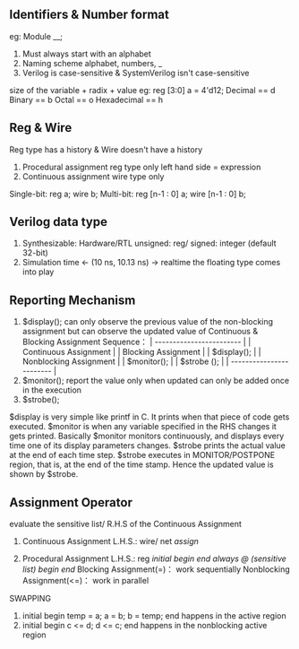 ## Identifiers & Number format
eg: Module __;
1) Must always start with an alphabet
2) Naming scheme
alphabet, numbers, _
3) Verilog is case-sensitive & SystemVerilog isn't case-sensitive

size of the variable + radix + value
eg: reg [3:0] a = 4'd12;
Decimal     == d
Binary      == b
Octal       == o
Hexadecimal == h

## Reg & Wire
Reg type has a history & Wire doesn't have a history
1) Procedural assignment
   reg type only
   left hand side = expression
3) Continuous assignment
   wire type only

Single-bit: reg a;             wire b;
Multi-bit:  reg [n-1 : 0] a;   wire [n-1 : 0] b;

## Verilog data type
1) Synthesizable: Hardware/RTL
unsigned: reg/ signed: integer (default 32-bit)
2) Simulation
time <- (10 ns, 10.13 ns) -> realtime
the floating type comes into play

## Reporting Mechanism 
1) $display();
can only observe the previous value of the non-blocking assignment
but can observe the updated value of Continuous & Blocking Assignment
Sequence：
| ------------------------ |
| Continuous    Assignment |
| Blocking      Assignment |
| $display();              |
| Nonblocking   Assignment |
| $monitor();              |
| $strobe ();              |
| ------------------------ |
2) $monitor();
report the value only when updated
can only be added once in the execution
3) $strobe();

$display is very simple like printf in C. It prints when that piece of code gets executed. 
$monitor is when any variable specified in the RHS changes it gets printed. Basically $monitor monitors continuously, and displays every time one of its display parameters changes.
$strobe prints the actual value at the end of each time step. $strobe executes in MONITOR/POSTPONE region, that is, at the end of the time stamp. Hence the updated value is shown by $strobe.

## Assignment Operator
evaluate the sensitive list/ R.H.S of the Continuous Assignment
1) Continuous Assignment
   L.H.S.: wire/ net
   *assign*
   
2) Procedural Assignment
   L.H.S.: reg
   *initial begin end*
   *always @ (sensitive list) begin end*
   Blocking Assignment(=)：
      work sequentially
   Nonblocking Assignment(<=)：
      work in parallel
   
SWAPPING
1) initial begin
   temp = a;
   a = b; 
   b = temp;
   end
   happens in the active region
3) initial begin
   c <= d;
   d <= c;
   end
   happens in the nonblocking active region











